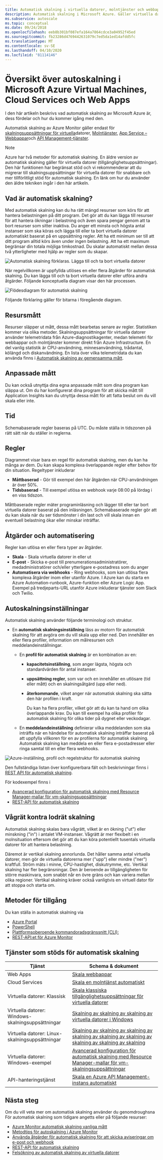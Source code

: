 ```yaml
---
title: Automatisk skalning i virtuella datorer, molntjänster och webbappar
description: Automatisk skalning i Microsoft Azure. Gäller virtuella datorer, skalningsuppsättningar för virtuella datorer, molntjänster och webbappar.
ms.subservice: autoscale
ms.topic: conceptual
ms.date: 09/24/2018
ms.openlocfilehash: eeb8b301bf087efa164a7864cdce3a04952f45ed
ms.sourcegitcommit: fb23286d4769442631079c7ed5da1ed14afdd5fc
ms.translationtype: MT
ms.contentlocale: sv-SE
ms.lasthandoff: 04/10/2020
ms.locfileid: "81114146"
---
```

# <a name="overview-of-autoscale-in-microsoft-azure-virtual-machines-cloud-services-and-web-apps"></a>Översikt över autoskalning i Microsoft Azure Virtual Machines, Cloud Services och Web Apps
I den här artikeln beskrivs vad automatisk skalning av Microsoft Azure är, dess fördelar och hur du kommer igång med den.  

Automatisk skalning av Azure Monitor gäller endast för [skalningsuppsättningar för virtuella](https://azure.microsoft.com/services/virtual-machine-scale-sets/)datorer, [Molntjänster](https://azure.microsoft.com/services/cloud-services/), [App Service – Webbappar](https://azure.microsoft.com/services/app-service/web/)och [API Management-tjänster](https://docs.microsoft.com/azure/api-management/api-management-key-concepts).

> [!NOTE]
> Azure har två metoder för automatisk skalning. En äldre version av automatisk skalning gäller för virtuella datorer (tillgänglighetsuppsättningar). Den här funktionen har begränsat stöd och vi rekommenderar att du migrerar till skalningsuppsättningar för virtuella datorer för snabbare och mer tillförlitligt stöd för automatisk skalning. En länk om hur du använder den äldre tekniken ingår i den här artikeln.  
>
>

## <a name="what-is-autoscale"></a>Vad är automatisk skalning?
Med automatisk skalning kan du ha rätt mängd resurser som körs för att hantera belastningen på ditt program. Det gör att du kan lägga till resurser för att hantera ökningar i belastning och även spara pengar genom att ta bort resurser som sitter inaktiva. Du anger ett minsta och högsta antal instanser som ska köras och lägga till eller ta bort virtuella datorer automatiskt baserat på en uppsättning regler. Att ha ett minimum ser till att ditt program alltid körs även under ingen belastning. Att ha ett maximum begränsar din totala möjliga timkostnad. Du skalar automatiskt mellan dessa två ytterligheter med hjälp av regler som du skapar.

 ![Automatisk skalning förklaras. Lägga till och ta bort virtuella datorer](./media/autoscale-overview/AutoscaleConcept.png)

När regelvillkoren är uppfyllda utlöses en eller flera åtgärder för automatisk skalning. Du kan lägga till och ta bort virtuella datorer eller utföra andra åtgärder. Följande konceptuella diagram visar den här processen.  

 ![Flödesdiagram för automatisk skalning](./media/autoscale-overview/Autoscale_Overview_v4.png)

Följande förklaring gäller för bitarna i föregående diagram.   

## <a name="resource-metrics"></a>Resursmått
Resurser släpper ut mått, dessa mått bearbetas senare av regler. Statistiken kommer via olika metoder.
Skalningsuppsättningar för virtuella datorer använder telemetridata från Azure-diagnostikagenter, medan telemetri för webbappar och molntjänster kommer direkt från Azure Infrastructure. En del vanlig statistik är CPU-användning, minnesanvändning, trådantal, kölängd och diskanvändning. En lista över vilka telemetridata du kan använda finns i [Automatisk skalning av gemensamma mått](../../azure-monitor/platform/autoscale-common-metrics.md).

## <a name="custom-metrics"></a>Anpassade mått
Du kan också utnyttja dina egna anpassade mått som dina program kan släppa ut. Om du har konfigurerat dina program för att skicka mått till Application Insights kan du utnyttja dessa mått för att fatta beslut om du vill skala eller inte.

## <a name="time"></a>Tid
Schemabaserade regler baseras på UTC. Du måste ställa in tidszonen på rätt sätt när du ställer in reglerna.  

## <a name="rules"></a>Regler
Diagrammet visar bara en regel för automatisk skalning, men du kan ha många av dem. Du kan skapa komplexa överlappande regler efter behov för din situation.  Regeltyper inkluderar  

* **Måttbaserad** - Gör till exempel den här åtgärden när CPU-användningen är över 50%.
* **Tidsbaserad** - Till exempel utlösa en webhook varje 08:00 på lördag i en viss tidszon.

Måttbaserade regler mäter programinläsning och lägger till eller tar bort virtuella datorer baserat på den inläsningen. Schemabaserade regler gör att du kan skala när du ser tidsmönster i din last och vill skala innan en eventuell belastning ökar eller minskar inträffar.  

## <a name="actions-and-automation"></a>Åtgärder och automatisering
Regler kan utlösa en eller flera typer av åtgärder.

* **Skala** - Skala virtuella datorer in eller ut
* **E-post** - Skicka e-post till prenumerationsadministratörer, medadministratörer och/eller ytterligare e-postadress som du anger
* **Automatisera via webhooks** - Ring webhooks, som kan utlösa flera komplexa åtgärder inom eller utanför Azure. I Azure kan du starta en Azure Automation-runbook, Azure-funktion eller Azure Logic App. Exempel på tredjeparts-URL utanför Azure inkluderar tjänster som Slack och Twilio.

## <a name="autoscale-settings"></a>Autoskalningsinställningar
Automatisk skalning använder följande terminologi och struktur.

- En **automatisk skalningsinställning** läss av motorn för automatisk skalning för att avgöra om du vill skala upp eller ned. Den innehåller en eller flera profiler, information om målresursen och meddelandeinställningar.

  - En **profil för automatisk skalning** är en kombination av en:

    - **kapacitetsinställning**, som anger lägsta, högsta och standardvärden för antal instanser.
    - **uppsättning regler**, som var och en innehåller en utlösare (tid eller mått) och en skalningsåtgärd (upp eller ned).
    - **återkommande**, vilket anger när automatisk skalning ska sätta den här profilen i kraft.

      Du kan ha flera profiler, vilket gör att du kan ta hand om olika överlappande krav. Du kan till exempel ha olika profiler för automatisk skalning för olika tider på dygnet eller veckodagar.

  - En **meddelandeinställning** definierar vilka meddelanden som ska inträffa när en händelse för automatisk skalning inträffar baserat på att uppfylla villkoren för en av profilerna för automatisk skalning. Automatisk skalning kan meddela en eller flera e-postadresser eller ringa samtal till en eller flera webhooks.


![Azure-inställning, profil och regelstruktur för automatisk skalning](./media/autoscale-overview/AzureResourceManagerRuleStructure3.png)

Den fullständiga listan över konfigurerbara fält och beskrivningar finns i [REST API för automatisk skalning](https://msdn.microsoft.com/library/dn931928.aspx).

För kodexempel finns i

* [Avancerad konfiguration för automatisk skalning med Resource Manager-mallar för vm-skalningsuppsättningar](../../azure-monitor/platform/autoscale-virtual-machine-scale-sets.md)  
* [REST-API för automatisk skalning](https://msdn.microsoft.com/library/dn931953.aspx)

## <a name="horizontal-vs-vertical-scaling"></a>Vågrät kontra lodrät skalning
Automatisk skalning skalas bara vågrätt, vilket är en ökning ("ut") eller minskning ("in") i antalet VM-instanser.  Vågrätt är mer flexibelt i en molnsituation eftersom det gör att du kan köra potentiellt tusentals virtuella datorer för att hantera belastning.

Däremot är vertikal skalning annorlunda. Det håller samma antal virtuella datorer, men gör de virtuella datorerna mer ("upp") eller mindre ("ner") kraftfull. Ström mäts i minne, CPU-hastighet, diskutrymme, etc.  Vertikal skalning har fler begränsningar. Den är beroende av tillgängligheten för större maskinvara, som snabbt når en övre gräns och kan variera mellan olika regioner. Vertikal skalning kräver också vanligtvis en virtuell dator för att stoppa och starta om.


## <a name="methods-of-access"></a>Metoder för tillgång
Du kan ställa in automatisk skalning via

* [Azure Portal](../../azure-monitor/platform/autoscale-get-started.md)
* [PowerShell](../../azure-monitor/platform/powershell-quickstart-samples.md#create-and-manage-autoscale-settings)
* [Plattformsoberoende kommandoradsgränssnitt (CLI):](../../azure-monitor/platform/cli-samples.md#autoscale)
* [REST-API:et för Azure Monitor](https://msdn.microsoft.com/library/azure/dn931953.aspx)

## <a name="supported-services-for-autoscale"></a>Tjänster som stöds för automatisk skalning
| Tjänst | Schema & dokument |
| --- | --- |
| Web Apps |[Skala webbappar](../../azure-monitor/platform/autoscale-get-started.md) |
| Cloud Services |[Skala en molntjänst automatiskt](../../cloud-services/cloud-services-how-to-scale-portal.md) |
| Virtuella datorer: Klassisk |[Skala klassiska tillgänglighetsuppsättningar för virtuella datorer](https://blogs.msdn.microsoft.com/kaevans/2015/02/20/autoscaling-azurevirtual-machines/) |
| Virtuella datorer: Windows-skalningsuppsättningar |[Skalning av skalning av skalning av virtuella datorer i Windows](../../virtual-machine-scale-sets/tutorial-autoscale-powershell.md) |
| Virtuella datorer: Linux-skalningsuppsättningar |[Skalning av skalning av skalning av skalning av skalning av skalning av skalning av skalning av skalning](../../virtual-machine-scale-sets/tutorial-autoscale-cli.md) |
| Virtuella datorer: Windows-exempel |[Avancerad konfiguration för automatisk skalning med Resource Manager-mallar för vm-skalningsuppsättningar](../../azure-monitor/platform/autoscale-virtual-machine-scale-sets.md) |
| API-hanteringstjänst|[Skala en Azure API Management-instans automatiskt](https://docs.microsoft.com/azure/api-management/api-management-howto-autoscale)

## <a name="next-steps"></a>Nästa steg
Om du vill veta mer om automatisk skalning använder du genomdroughsna För automatisk skalning som tidigare angetts eller på följande resurser:

* [Azure Monitor automatisk skalning vanliga mått](../../azure-monitor/platform/autoscale-common-metrics.md)
* [Metodtips för autoskalning i Azure Monitor](../../azure-monitor/platform/autoscale-best-practices.md)
* [Använda åtgärder för automatisk skalning för att skicka aviseringar om e-post och webhook](../../azure-monitor/platform/autoscale-webhook-email.md)
* [REST-API för automatisk skalning](https://msdn.microsoft.com/library/dn931953.aspx)
* [Felsökning av automatisk skalning av virtuella datorer](../../virtual-machine-scale-sets/virtual-machine-scale-sets-troubleshoot.md)

